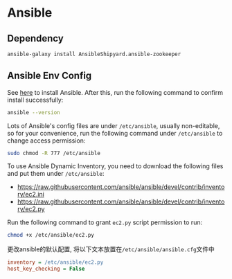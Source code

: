# Ansible

## Dependency
```sh
ansible-galaxy install AnsibleShipyard.ansible-zookeeper
```

## Ansible Env Config
See [here](http://docs.ansible.com/ansible/intro_installation.html) to install Ansible. After this, run the following command to confirm install successfully:
```sh
ansible --version
```

Lots of Ansible's config files are under `/etc/ansible`, usually non-editable, so for your convenience, run the following command under `/etc/ansible` to change access permission:
```sh
sudo chmod -R 777 /etc/ansible
```

To use Ansible Dynamic Inventory, you need to download the following files and put them under `/etc/ansible`:
* https://raw.githubusercontent.com/ansible/ansible/devel/contrib/inventory/ec2.ini
* https://raw.githubusercontent.com/ansible/ansible/devel/contrib/inventory/ec2.py

Run the following command to grant `ec2.py` script permission to run:
```sh
chmod +x /etc/ansible/ec2.py
```

更改ansible的默认配置, 将以下文本放置在`/etc/ansible/ansible.cfg`文件中
```ini
inventory = /etc/ansible/ec2.py
host_key_checking = False
```